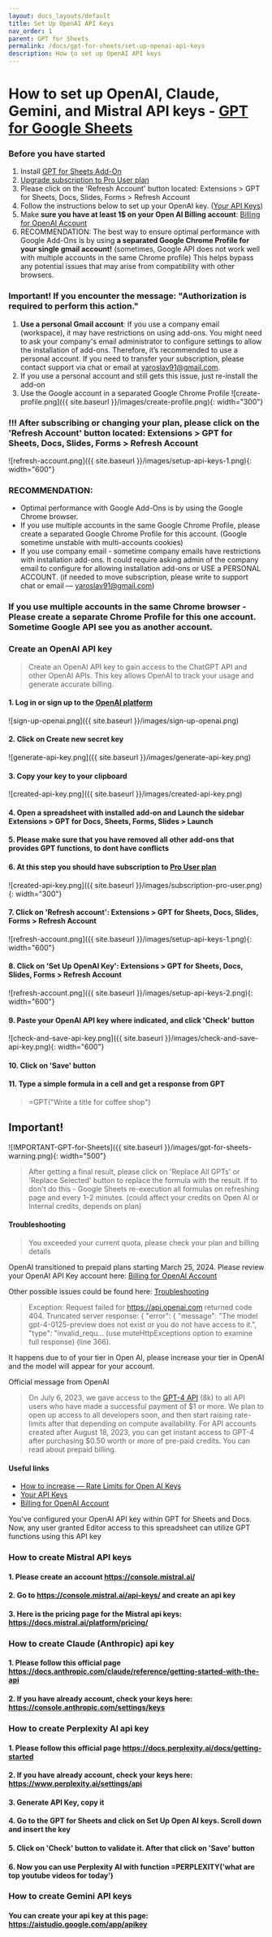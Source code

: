 ```yaml
---
layout: docs_layouts/default
title: Set Up OpenAI API Keys
nav_order: 1
parent: GPT for Sheets
permalink: /docs/gpt-for-sheets/set-up-openai-api-keys
description: How to set up OpenAI API keys
---
```


# How to set up OpenAI, Claude, Gemini, and Mistral API keys - <a href="/gpt-for-sheets/" target="_blank">GPT for Google Sheets</a>


### Before you have started
1. Install <a href="https://workspace.google.com/marketplace/app/gpt_for_docs_sheets_forms_slides/466607203252" target="_blank">GPT for Sheets Add-On</a>
2. <a href="/gpt-for-sheets/" target="_blank">Upgrade subscription to Pro User plan</a>
3. Please click on the 'Refresh Account' button located: Extensions > GPT for Sheets, Docs, Slides, Forms > Refresh Account
4. Follow the instructions below to set up your OpenAI key. (<a href="https://platform.openai.com/api-keys" rel="nofollow" target="_blank">Your API Keys</a>)
5. Make **sure you have at least 1$ on your Open AI Billing account**: <a href="https://platform.openai.com/account/billing/overview" rel="nofollow" target="_blank">Billing for OpenAI Account</a>
6. RECOMMENDATION: The best way to ensure optimal performance with Google Add-Ons is by using **a separated Google Chrome Profile for your single gmail account!** (sometimes, Google API does not work well with multiple accounts in the same Chrome profile) This helps bypass any potential issues that may arise from compatibility with other browsers.


### Important! If you encounter the message: "Authorization is required to perform this action."
1. **Use a personal Gmail account**: If you use a company email (workspace), it may have restrictions on using add-ons. You might need to ask your company's email administrator to configure settings to allow the installation of add-ons. Therefore, it’s recommended to use a personal account. If you need to transfer your subscription, please contact support via chat or email at yaroslav91@gmail.com.
2. If you use a personal account and still gets this issue, just re-install the add-on
3. Use the Google account in a separated Google Chrome Profile
   ![create-profile.png]({{ site.baseurl }}/images/create-profile.png){: width="300"}


### !!! After subscribing or changing your plan, please click on the 'Refresh Account' button located: Extensions > GPT for Sheets, Docs, Slides, Forms > Refresh Account
![refresh-account.png]({{ site.baseurl }}/images/setup-api-keys-1.png){: width="600"}


### RECOMMENDATION: 
- Optimal performance with Google Add-Ons is by using the Google Chrome browser.
- If you use multiple accounts in the same Google Chrome Profile, please create a separated Google Chrome Profile for this account. (Google sometime unstable with multi-accounts cookies)
- If you use company email - sometime company emails have restrictions with installation add-ons. It could require asking admin of the company email to configure for allowing installation add-ons or USE a PERSONAL ACCOUNT. (if needed to move subscription, please write to support chat or email — yaroslav91@gmail.com)

### If you use multiple accounts in the same Chrome browser - Please create a separate Chrome Profile for this one account. Sometime Google API see you as another account.

### Create an OpenAI API key

> Create an OpenAI API key to gain access to the ChatGPT API and other OpenAI APIs. This key allows OpenAI to track your usage and generate accurate billing.


#### 1. Log in or sign up to the <a href="https://platform.openai.com/account/api-keys" rel="noopener noreferrer nofollow" target="_blank">OpenAI platform</a>

![sign-up-openai.png]({{ site.baseurl }}/images/sign-up-openai.png)

#### 2. Click on Create new secret key

![generate-api-key.png]({{ site.baseurl }}/images/generate-api-key.png)

#### 3. Copy your key to your clipboard

![created-api-key.png]({{ site.baseurl }}/images/created-api-key.png)

#### 4. Open a spreadsheet with installed add-on and Launch the sidebar <b>Extensions > GPT for Docs, Sheets, Forms, Slides > Launch</b>
#### 5. Please make sure that you have removed all other add-ons that provides GPT functions, to dont have conflicts
#### 6. At this step you should have subscription to <a href="/gpt-for-sheets/" target="_blank">Pro User plan</a>
![created-api-key.png]({{ site.baseurl }}/images/subscription-pro-user.png){: width="300"}
#### 7. Click on 'Refresh account': Extensions > GPT for Sheets, Docs, Slides, Forms > Refresh Account
![refresh-account.png]({{ site.baseurl }}/images/setup-api-keys-1.png){: width="600"}
#### 8. Click on 'Set Up OpenAI Key': Extensions > GPT for Sheets, Docs, Slides, Forms > Refresh Account
![refresh-account.png]({{ site.baseurl }}/images/setup-api-keys-2.png){: width="600"}
#### 9. Paste your OpenAI API key where indicated, and click 'Check' button
![check-and-save-api-key.png]({{ site.baseurl }}/images/check-and-save-api-key.png){: width="600"}
#### 10. Click on 'Save' button
#### 11. Type a simple formula in a cell and get a response from GPT
> =GPT("Write a title for coffee shop")


## Important!

![IMPORTANT-GPT-for-Sheets]({{ site.baseurl }}/images/gpt-for-sheets-warning.png){: width="500"}

> After getting a final result, please click on 'Replace All GPTs' or 'Replace Selected' button to replace the formula with the result.
> If to don't do this - Google Sheets re-execution all formulas on refreshing page and every 1–2 minutes. (could affect your credits on Open AI or Internal credits, depends on plan)


#### Troubleshooting
> You exceeded your current quota, please check your plan and billing details

OpenAI transitioned to prepaid plans starting March 25, 2024.
Please review your OpenAI API Key account here: <a href="https://platform.openai.com/account/billing/overview" rel="nofollow" target="_blank">Billing for OpenAI Account</a>

Other possible issues could be found here: <a target="_blank" href="/docs/support-gpt-sheets-docs-slides-forms-gmail/">Troubleshooting</a>


> Exception: Request failed for https://api.openai.com returned code 404. Truncated server response: { "error": { "message": "The model gpt-4-0125-preview does not exist or you do not have access to it.", "type": "invalid_requ... (use muteHttpExceptions option to examine full response) (line 366).

It happens due to of your tier in Open AI, please increase your tier in OpenAI and the model will appear for your account.

Official message from OpenAI
> On July 6, 2023, we gave access to the [GPT-4 API](https://platform.openai.com/docs/models/gpt-4) (8k) to all API users who have made a successful payment of $1 or more. We plan to open up access to all developers soon, and then start raising rate-limits after that depending on compute availability.
> For API accounts created after August 18, 2023, you can get instant access to GPT-4 after purchasing $0.50 worth or more of pre-paid credits. You can read about prepaid billing.

#### Useful links
- <a href="https://platform.openai.com/docs/guides/rate-limits?context=tier-free" rel="nofollow" target="_blank">How to increase — Rate Limits for Open AI Keys </a>
- <a href="https://platform.openai.com/api-keys" rel="nofollow" target="_blank">Your API Keys</a>
- <a href="https://platform.openai.com/account/billing/overview" rel="nofollow" target="_blank">Billing for OpenAI Account</a>




You've configured your OpenAI API key within GPT for Sheets and Docs. Now, any user granted Editor access to this spreadsheet can utilize GPT functions using this API key



### How to create Mistral API keys

#### 1. Please create an account https://console.mistral.ai/

#### 2. Go to https://console.mistral.ai/api-keys/ and create an api key

#### 3.  Here is the pricing page for the Mistral api keys: https://docs.mistral.ai/platform/pricing/


### How to create Claude (Anthropic) api key

#### 1. Please follow this official page https://docs.anthropic.com/claude/reference/getting-started-with-the-api

#### 2. If you have already account, check your keys here: https://console.anthropic.com/settings/keys


### How to create Perplexity AI api key

#### 1. Please follow this official page https://docs.perplexity.ai/docs/getting-started

#### 2. If you have already account, check your keys here: https://www.perplexity.ai/settings/api

#### 3. Generate API Key, copy it

#### 4. Go to the GPT for Sheets and click on Set Up Open AI keys. Scroll down and insert the key

#### 5. Click on 'Check' button to validate it. After that click on 'Save' button

#### 6. Now you can use Perplexity AI with function =PERPLEXITY('what are top youtube videos for today')





### How to create Gemini API keys

####  You can create your api key at this page: https://aistudio.google.com/app/apikey
